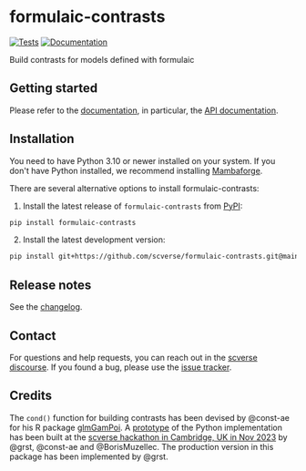 # formulaic-contrasts

[![Tests][badge-tests]][tests]
[![Documentation][badge-docs]][documentation]

[badge-tests]: https://img.shields.io/github/actions/workflow/status/scverse/formulaic-contrasts/test.yaml?branch=main
[badge-docs]: https://img.shields.io/readthedocs/formulaic-contrasts

Build contrasts for models defined with formulaic

## Getting started

Please refer to the [documentation][],
in particular, the [API documentation][].

## Installation

You need to have Python 3.10 or newer installed on your system.
If you don't have Python installed, we recommend installing [Mambaforge][].

There are several alternative options to install formulaic-contrasts:

1. Install the latest release of `formulaic-contrasts` from [PyPI][]:

```bash
pip install formulaic-contrasts
```

2. Install the latest development version:

```bash
pip install git+https://github.com/scverse/formulaic-contrasts.git@main
```

## Release notes

See the [changelog][].

## Contact

For questions and help requests, you can reach out in the [scverse discourse][].
If you found a bug, please use the [issue tracker][].

## Credits

The `cond()` function for building contrasts has been devised by @const-ae for his R package [glmGamPoi](https://bioconductor.org/packages/release/bioc/html/glmGamPoi.html). A [prototype](https://github.com/scverse/multi-condition-comparisions) of the Python implementation has been built at the [scverse hackathon in Cambridge, UK in Nov 2023](https://scverse.org/events/2023_11_hackathon/) by @grst, @const-ae and @BorisMuzellec. The production version in this package has been implemented by @grst.

[mambaforge]: https://github.com/conda-forge/miniforge#mambaforge
[scverse discourse]: https://discourse.scverse.org/
[issue tracker]: https://github.com/scverse/formulaic-contrasts/issues
[tests]: https://github.com/scverse/formulaic-contrasts/actions/workflows/test.yml
[documentation]: https://formulaic-contrasts.readthedocs.io
[changelog]: https://formulaic-contrasts.readthedocs.io/en/latest/changelog.html
[api documentation]: https://formulaic-contrasts.readthedocs.io/en/latest/api.html
[pypi]: https://pypi.org/project/formulaic-contrasts
